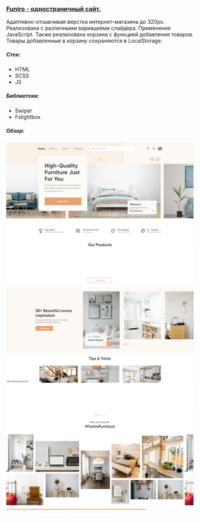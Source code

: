 ### [Funiro - одностраничный сайт.](https://stalise.github.io/Funiro/)
Адаптивно-отзывчивая верстка интернет-магазина до 320px. Реализована с различными вариациями слайдера. Применение JavaScript. Также реализована корзина с функцией добавления товаров. Товары добавленные в корзину сохраняются в LocalStorage.

##### Стек:
* HTML
* SCSS
* JS

##### Библиотеки:
* Swiper
* Fslightbox

##### Обзор:  
![screenshots](./ICON/FUNIRO_FON.png)
